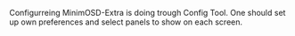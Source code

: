 Configurreing MinimOSD-Extra is doing trough Config Tool. One should set up own preferences and select panels to show on each screen.
